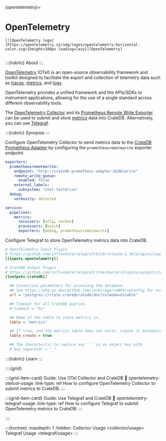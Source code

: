 (opentelemetry)=
# OpenTelemetry

```{div} .float-right
[![OpenTelemetry logo](https://opentelemetry.io/img/logos/opentelemetry-horizontal-color.svg){height=100px loading=lazy}][OpenTelemetry]
```
```{div} .clearfix
```

:::{rubric} About
:::

[OpenTelemetry] (OTel) is an open-source observability framework and toolkit
designed to facilitate the export and collection of telemetry data such as
[traces], [metrics], and [logs].

OpenTelemetry provides a unified framework and the APIs/SDKs to instrument
applications, allowing for the use of a single standard across different
observability tools.

The [OpenTelemetry Collector] and its [Prometheus Remote Write Exporter] can
be used to submit and store [metrics] data into CrateDB. Alternatively, you
can use [Telegraf].

:::{rubric} Synopsis
:::

Configure OpenTelemetry Collector to send metrics data to the
[CrateDB Prometheus Adapter] by configuring the `prometheusremotewrite`
exporter endpoint.

```yaml
exporters:
  prometheusremotewrite:
    endpoint: "http://cratedb-prometheus-adapter:9268/write"
    remote_write_queue:
      enabled: false
    external_labels:
      subsystem: "otel-testdrive"
  debug:
    verbosity: detailed
```
```yaml
service:
  pipelines:
    metrics:
      receivers: [otlp, carbon]
      processors: [batch]
      exporters: [debug, prometheusremotewrite]
```

Configure Telegraf to store OpenTelemetry metrics data into CrateDB.

```ini
# OpenTelemetry Input Plugin
# https://github.com/influxdata/telegraf/blob/release-1.36/plugins/inputs/opentelemetry/README.md
[[inputs.opentelemetry]]
```
```ini
# CrateDB Output Plugin
# https://github.com/influxdata/telegraf/tree/master/plugins/outputs/cratedb
[[outputs.cratedb]]

  ## Connection parameters for accessing the database.
  ## See https://pkg.go.dev/github.com/jackc/pgx/v4#ParseConfig for available options.
  url = "postgres://crate:crate@cratedb/doc?sslmode=disable"

  ## Timeout for all CrateDB queries.
  # timeout = "5s"

  ## Name of the table to store metrics in.
  table = "metrics"

  ## If true, and the metrics table does not exist, create it automatically.
  table_create = true

  ## The character(s) to replace any '.' in an object key with
  # key_separator = "_"
```

:::{rubric} Learn
:::

::::{grid}

:::{grid-item-card} Guide: Use OTel Collector and CrateDB
:link: opentelemetry-otelcol-usage
:link-type: ref
How to configure OpenTelemetry Collector to submit metrics to CrateDB.
:::

:::{grid-item-card} Guide: Use Telegraf and CrateDB
:link: opentelemetry-telegraf-usage
:link-type: ref
How to configure Telegraf to submit OpenTelemetry metrics to CrateDB.
:::

::::


:::{toctree}
:maxdepth: 1
:hidden:
Collector Usage <collector/usage>
Telegraf Usage <telegraf/usage>
:::


[CrateDB Prometheus Adapter]: https://github.com/crate/cratedb-prometheus-adapter
[logs]: https://opentelemetry.io/docs/concepts/signals/logs/
[metrics]: https://opentelemetry.io/docs/concepts/signals/metrics/
[OpenTelemetry]: https://opentelemetry.io/docs/what-is-opentelemetry/
[OpenTelemetry Collector]: https://opentelemetry.io/docs/collector/
[Prometheus Remote Write Exporter]: https://github.com/open-telemetry/opentelemetry-collector-contrib/tree/main/exporter/prometheusremotewriteexporter
[Telegraf]: https://www.influxdata.com/time-series-platform/telegraf/
[traces]: https://opentelemetry.io/docs/concepts/signals/traces/
